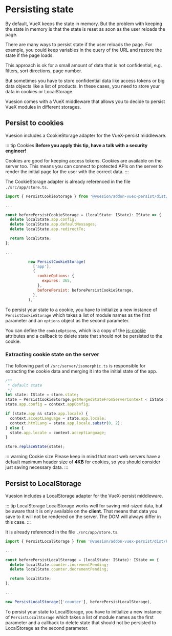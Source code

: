 # Persisting state

By default, VueX keeps the state in memory. But the problem with keeping the state in memory is
that the state is reset as soon as the user reloads the page.

There are many ways to persist state if the user reloads the page.
For example, you could keep variables in the query of the URL and restore the state if the page loads.

This approach is ok for a small amount of data that is not confidential, e.g. filters, sort directions, page number.

But sometimes you have to store confidential data like access tokens or big data objects like a list of products.
In these cases, you need to store your data in cookies or LocalStorage.

Vuesion comes with a VueX middleware that allows you to decide to persist VueX modules in different storages.

## Persist to cookies

Vuesion includes a CookieStorage adapter for the VueX-persist middleware.

::: tip Cookies
**Before you apply this tip, have a talk with a security engineer!**

Cookies are good for keeping access tokens. Cookies are available on the server too.
This means you can connect to protected APIs on the server to render the initial page for the user
with the correct data.
:::

The CookieStorage adapter is already referenced in the file `./src/app/store.ts`.

```js
import { PersistCookieStorage } from '@vuesion/addon-vuex-persist/dist/PersistCookieStorage';

...

const beforePersistCookieStorage = (localState: IState): IState => {
  delete localState.app.config;
  delete localState.app.defaultMessages;
  delete localState.app.redirectTo;

  return localState;
};

...

          new PersistCookieStorage(
            ['app'],
            {
              cookieOptions: {
                expires: 365,
              },
              beforePersist: beforePersistCookieStorage,
            },
          ),
```

To persist your state to a cookie, you have to initialize a
new instance of `PersistCookieStorage` which takes a list of module names as
the first parameter and an `options` object as the second parameter.

You can define the `cookieOptions`, which is a copy of the
[js-cookie](https://github.com/js-cookie/js-cookie#cookie-attributes) attributes
and a callback to delete state that should not be persisted to the cookie.

### Extracting cookie state on the server

The following part of `/src/server/isomorphic.ts` is responsible for extracting the cookie data and merging it into the initial state of the app.

```js
/**
 * default state
 */
let state: IState = store.state;
state = PersistCookieStorage.getMergedStateFromServerContext < IState > (context, state);
state.app.config = context.appConfig;

if (state.app && state.app.locale) {
  context.acceptLanguage = state.app.locale;
  context.htmlLang = state.app.locale.substr(0, 2);
} else {
  state.app.locale = context.acceptLanguage;
}

store.replaceState(state);
```

::: warning Cookie size
Please keep in mind that most web servers have a default maximum header size of **4KB** for cookies,
so you should consider just saving necessary data.
:::

## Persist to LocalStorage

Vuesion includes a LocalStorage adapter for the VueX-persist middleware.

::: tip LocalStorage
LocalStorage works well for saving mid-sized data, but be aware that it is only available on the **client**.
That means that data you save to it will not be rendered on the server. The DOM will always differ in this case.
:::

It is already referenced in the file `./src/app/store.ts`.

```js
import { PersistLocalStorage } from '@vuesion/addon-vuex-persist/dist/PersistLocalStorage';

...

const beforePersistLocalStorage = (localState: IState): IState => {
  delete localState.counter.incrementPending;
  delete localState.counter.decrementPending;

  return localState;
};

...

new PersistLocalStorage(['counter'], beforePersistLocalStorage),
```

To persist your state to LocalStorage, you have to initialize a
new instance of `PersistLocalStorage` which takes a list of module names as
the first parameter and a callback to delete state that should not be persisted
to LocalStorage as the second parameter.
